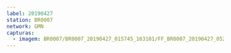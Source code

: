 ```yaml
---
label: 20190427
station: BR0007
network: GMN
capturas:
  - imagem: BR0007/BR0007_20190427_015745_163101/FF_BR0007_20190427_052708_261_0218368.fits_maxpixel.jpg
---
```

